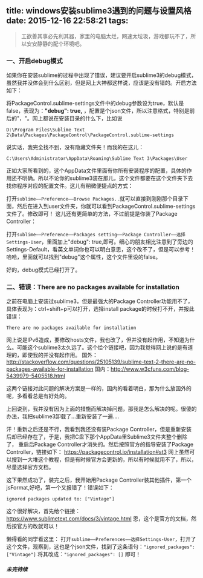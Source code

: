 title: windows安装sublime3遇到的问题与设置风格
date: 2015-12-16 22:58:21
tags:
---
> 工欲善其事必先利其器，家里的电脑太烂，网速太垃圾，游戏都玩不了，所以安安静静的配个环境吧。

### 一、开启debug模式
如果你在安装sublime的过程中出现了错误，建议要开启sublime3的debug模式，虽然我并没体会到什么区别，但是网上大神都这样说，应该是没有错的。开启方法如下：

将PackageControl.sublime-settings文件中的debug参数设为true，默认是false，表现为：**"debug": true,**  ，配置是个json文件，所以注意格式，特别是前后的"，"。网上都说在安装目录的什么下，比如说

`D:\Program Files\Sublime Text 2\Data\Packages\PackageControl\PackageControl.sublime-settings`

说实话，我完全找不到，没有隐藏文件夹！而我的在这儿：

`C:\Users\Administrator\AppData\Roaming\Sublime Text 3\Packages\User`
<!-- more -->
正如大家所看到的，这个AppData文件里面有你所有安装程序的配置，具体的作用还不明确。所以不论你的sublime3装在那儿，这个文件都要在这个文件夹下去找你程序对应的配置文件。这儿有稍微便捷点的方式：

打开`sublime——Preference——Browse Packages..`就可以直接到刚刚那个目录下面，然后在进入到user文件夹，你就可以看到PackageControl.sublime-settings文件了。修改即可！
这儿还有更简单的方法，不过前提是你装了Package Controller：

打开`sublime——Preference——Packages setting——Package Controller——选择Settings-User`，里面加上"debug": true,即可。细心的朋友相比注意到了旁边的Settings-Default，看英文单词你也可以明白意思，这个改不了，但是可以参考！哈哈，里面就可以找到"debug"这个属性，这个文件里设的false。

好的，debug模式已经打开了。

### 二、错误：There are no packages available for installation
 之前在电脑上安装过sublime3，但是最强大的Package Controller功能用不了，具体表现为：ctrl+shift+p可以打开，选择install package的时候打不开，并报此错误：

    There are no packages available for installation

 网上说是IPv6造成，要修改hosts文件，我也改了，但并没有起作用，不知道为什么。可能这个sublime3太久远了。这个给个链接吧，因为我觉得网上说的是有道理的，即使我的并没有起作用。
    国外：http://stackoverflow.com/questions/25105139/sublime-text-2-there-are-no-packages-available-for-installation
    国内：http://www.w3cfuns.com/blog-5439979-5405518.html
   
 这两个链接对此问题的解决方案是一样的，国内的看着明白，那为什么放国外的呢，多看看总是有好处的。
    
上回说到，我并没有因为上面的措施而解决掉问题，那我是怎么解决的呢。很傻的办法，我把sublime3卸载了...重新安装了一遍....

汗！重新之后还是不行，我看到我还没有装Package Controller，但是重新安装后却已经存在了，于是，我把C盘下那个AppData里Sublime3文件夹整个删除了， 重启后Package Controller才消失的。然后按照官方的指导安装了Package Controller，链接如下：
    https://packagecontrol.io/installation#st3
网上虽然可以搜到一大堆这个教程，但是有时候官方会更新的，所以有时候就用不了，所以，尽量选择官方文档。
    
这下果然成功了，装完之后，我开始用Package Controller装其他插件，第一个jsFormat,好吧，第一个又报错了！错误如下：

    ignored packages updated to: ["Vintage"]

这个很好解决，首先给个链接：
https://www.sublimetext.com/docs/3/vintage.html
恩，这个是官方的文档，然后按官方的改就可以！

懒得看的同学看这里：
打开`sublime——Preferences——选择Settings-User`，打开了这个文件，观察到，这也是个json文件，找到了这条语句：`"ignored_packages": ["Vintage"]`
将其改成：`"ignored_packages": []`  即可！
    
##### 未完待续
    

